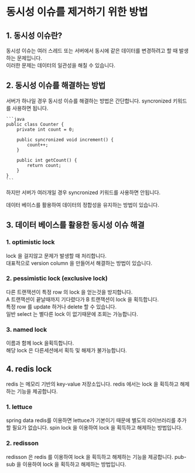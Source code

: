 # 동시성 이슈를 제거하기 위한 방법

## 1. 동시성 이슈란?

동시성 이슈는 여러 스레드 또는 서버에서 동시에 같은 데이터를 변경하려고 할 때 발생하는 문제입니다.    
이러한 문제는 데이터의 일관성을 해칠 수 있습니다.

## 2. 동시성 이슈를 해결하는 방법

서버가 하나일 경우 동시성 이슈를 해결하는 방법은 간단합니다.
syncronized 키워드를 사용하면 됩니다.


    ```java
    public class Counter {
        private int count = 0;
    
        public syncronized void increment() {
            count++;
        }
    
        public int getCount() {
            return count;
        }
    }
    ```
하지만 서버가 여러개일 경우 syncronized 키워드를 사용하면 안됩니다.

데이터 베이스를 활용하여 데이터의 정합성을 유지하는 방법이 있습니다.

## 3. 데이터 베이스를 활용한 동시성 이슈 해결

### 1. optimistic lock
   
lock 을 걸지않고 문제가 발생할 때 처리합니다.   
대표적으로 version column 을 만들어서 해결하는 방법이 있습니다.

### 2. pessimistic lock (exclusive lock)

다른 트랜잭션이 특정 row 의 lock 을 얻는것을 방지합니다.   
A 트랜잭션이 끝날때까지 기다렸다가 B 트랜잭션이 lock 을 획득합니다.   
특정 row 를 update 하거나 delete 할 수 있습니다.   
일반 select 는 별다른 lock 이 없기때문에 조회는 가능합니다.

### 3. named lock

이름과 함께 lock 을획득합니다.   
해당 lock 은 다른세션에서 획득 및 해제가 불가능합니다.

## 4. redis lock

redis 는 메모리 기반의 key-value 저장소입니다.
redis 에서는 lock 을 획득하고 해제하는 기능을 제공합니다.

### 1. lettuce

spring data redis를 이용하면 lettuce가 기본이기 때문에 별도의 라이브러리를 추가할 필요가 없습니다.
spin lock 을 이용하여 lock 을 획득하고 해제하는 방법입니다.

### 2. redisson

redisson 은 redis 를 이용하여 lock 을 획득하고 해제하는 기능을 제공합니다.
pub-sub 을 이용하여 lock 을 획득하고 해제하는 방법입니다.